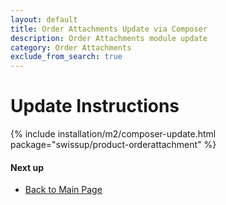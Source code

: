 ```yaml
---
layout: default
title: Order Attachments Update via Composer
description: Order Attachments module update
category: Order Attachments
exclude_from_search: true
---
```


# Update Instructions

{% include installation/m2/composer-update.html package="swissup/product-orderattachment" %}

#### Next up

 -  [Back to Main Page](../../)
